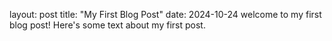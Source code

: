 layout: post
title: "My First Blog Post"
date: 2024-10-24
welcome to my first blog post! Here's some text about my first post.

